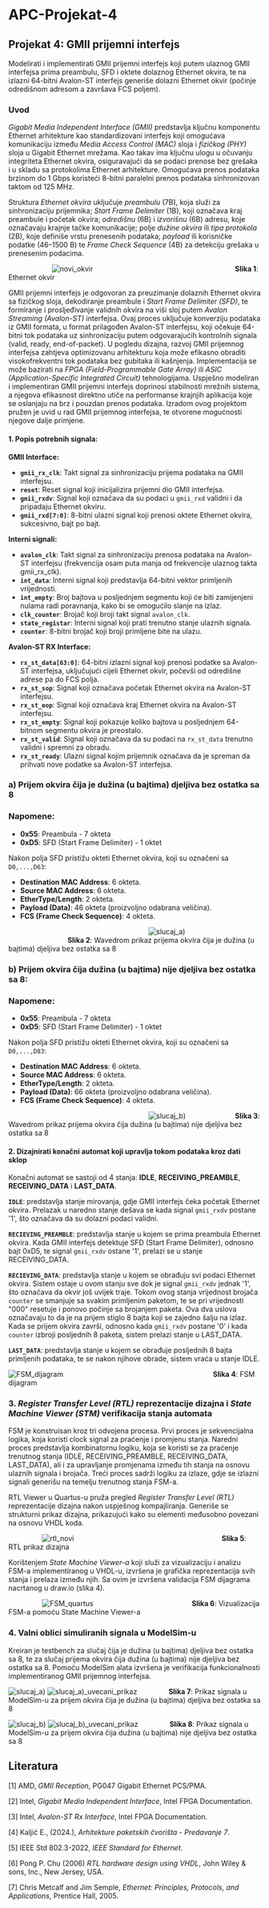 # APC-Projekat-4

## Projekat 4: GMII prijemni interfejs
Modelirati i implementirati GMII prijemni interfejs koji putem ulaznog GMII interfejsa prima
preambulu, SFD i oktete dolaznog Ethernet okvira, te na izlazni 64-bitni Avalon-ST interfejs
generiše dolazni Ethernet okvir (počinje odredišnom adresom a završava FCS poljem).

### **Uvod** 
*Gigabit Media Independent Interface (GMII)* predstavlja ključnu komponentu Ethernet arhitekture kao standardizovani interfejs koji omogućava komunikaciju između *Media Access Control (MAC)* sloja i *fizičkog (PHY)* sloja u Gigabit Ethernet mrežama. Kao takav ima ključnu ulogu u očuvanju integriteta Ethernet okvira, osiguravajući da se podaci prenose bez grešaka i u skladu sa protokolima Ethernet arhitekture. Omogućava prenos podataka brzinom do 1 Gbps koristeći 8-bitni paralelni prenos podataka sinhronizovan taktom od 125 MHz.

Struktura *Ethernet okvira* uključuje *preambulu* (7B), koja služi za sinhronizaciju prijemnika; *Start Frame Delimiter* (1B), koji označava kraj preambule i početak okvira; *odredišnu* (6B) i *izvorišnu* (6B) adresu, koje označavaju krajnje tačke komunikacije; polje *dužine okvira* ili *tipa protokola* (2B), koje definiše vrstu prenesenih podataka; *payload* ili korisničke podatke (46–1500 B) te *Frame Check Sequence* (4B) za detekciju grešaka u prenesenim podacima. 

&nbsp;&nbsp;&nbsp;&nbsp;&nbsp;&nbsp;&nbsp;&nbsp;&nbsp;&nbsp;&nbsp;&nbsp;&nbsp;&nbsp;&nbsp;&nbsp;&nbsp;&nbsp;&nbsp;&nbsp;&nbsp; ![novi_okvir](https://github.com/user-attachments/assets/fcac6106-6a7f-465c-95bf-1e472c2562c7)
&nbsp;&nbsp;&nbsp;&nbsp;&nbsp;&nbsp;&nbsp;&nbsp;&nbsp;&nbsp;&nbsp;&nbsp;&nbsp;&nbsp;&nbsp;&nbsp;&nbsp;&nbsp;&nbsp;&nbsp;&nbsp;&nbsp;&nbsp;&nbsp;&nbsp;&nbsp;&nbsp;&nbsp;&nbsp;&nbsp; &nbsp;&nbsp;&nbsp;&nbsp;&nbsp;&nbsp;&nbsp;&nbsp;&nbsp;&nbsp;&nbsp;&nbsp;&nbsp;&nbsp;&nbsp;&nbsp;&nbsp;&nbsp;&nbsp;&nbsp;&nbsp;&nbsp;&nbsp;&nbsp;&nbsp;&nbsp;&nbsp;&nbsp;&nbsp;&nbsp; 
&nbsp;&nbsp;&nbsp;&nbsp;&nbsp;&nbsp;&nbsp;&nbsp; **Slika 1**: Ethernet okvir

GMII prijemni interfejs je odgovoran za preuzimanje dolaznih Ethernet okvira sa fizičkog sloja, dekodiranje preambule i *Start Frame Delimiter (SFD)*, te formiranje i prosljeđivanje validnih okvira na viši sloj putem *Avalon Streaming (Avalon-ST)* interfejsa. Ovaj proces uključuje konverziju podataka iz GMII formata, u format prilagođen Avalon-ST interfejsu, koji očekuje 64-bitni tok podataka uz sinhronizaciju putem odgovarajućih kontrolnih signala (valid, ready, end-of-packet). U pogledu dizajna, razvoj GMII prijemnog interfejsa zahtjeva optimizovanu arhitekturu koja može efikasno obraditi visokofrekventni tok podataka bez gubitaka ili kašnjenja. Implementacija se može bazirati na *FPGA (Field-Programmable Gate Array)* ili *ASIC (Application-Specific Integrated Circuit)* tehnologijama. Uspješno modeliran i implementiran GMII prijemni interfejs doprinosi stabilnosti mrežnih sistema, a njegova efikasnost direktno utiče na performanse krajnjih aplikacija koje se oslanjaju na brz i pouzdan prenos podataka. Izradom ovog projektom pružen je uvid u rad GMII prijemnog interfejsa, te otvorene mogućnosti njegove dalje primjene.

#### **1. Popis potrebnih signala:**

**GMII Interface:**
- **`gmii_rx_clk`**: Takt signal za sinhronizaciju prijema podataka na GMII interfejsu.
- **`reset`**: Reset signal koji inicijalizira prijemni dio GMII interfejsa.
- **`gmii_rxdv`**: Signal koji označava da su podaci u `gmii_rxd` validni i da pripadaju Ethernet okviru.
- **`gmii_rxd[7:0]`**: 8-bitni ulazni signal koji prenosi oktete Ethernet okvira, sukcesivno, bajt po bajt.

**Interni signali:**
- **`avalon_clk`**: Takt signal za sinhronizaciju prenosa podataka na Avalon-ST interfejsu (frekvencija osam puta manja od frekvencije ulaznog takta gmii_rx_clk).
- **`int_data`**: Interni signal koji predstavlja 64-bitni vektor primljenih vrijednosti.
- **`int_empty`**: Broj bajtova u posljednjem segmentu koji će biti zamijenjeni nulama radi poravnanja, kako bi se omogućilo slanje na izlaz. 
- **`clk_counter`**: Brojač koji broji takt signal `avalon_clk`.
- **`state_registar`**: Interni signal koji prati trenutno stanje ulaznih signala.
- **`counter`**: 8-bitni brojač koji broji primljene bite na ulazu.

**Avalon‑ST RX Interface:**
- **`rx_st_data[63:0]`**: 64-bitni izlazni signal koji prenosi podatke sa Avalon-ST interfejsa, uključujući cijeli Ethernet okvir, počevši od odredišne adrese pa do FCS polja.
- **`rx_st_sop`**: Signal koji označava početak Ethernet okvira na Avalon-ST interfejsu.
- **`rx_st_eop`**: Signal koji označava kraj Ethernet okvira na Avalon-ST interfejsu.
- **`rx_st_empty`**: Signal koji pokazuje koliko bajtova u posljednjem 64-bitnom segmentu okvira je preostalo.
- **`rx_st_valid`**: Signal koji označava da su podaci na `rx_st_data` trenutno validni i spremni za obradu.
- **`rx_st_ready`**: Ulazni signal kojim prijemnik označava da je spreman da prihvati nove podatke sa Avalon-ST interfejsa.
  
### **a) Prijem okvira čija je dužina (u bajtima) djeljiva bez ostatka sa 8**

### Napomene:
- **0x55**: Preambula - 7 okteta
- **0xD5**: SFD (Start Frame Delimiter) - 1 oktet

Nakon polja SFD pristižu okteti Ethernet okvira, koji su označeni sa `D0,...,D63`:
- **Destination MAC Address**: 6 okteta.
- **Source MAC Address**: 6 okteta.
- **EtherType/Length**: 2 okteta.
- **Payload (Data)**: 46 okteta (proizvoljno odabrana veličina).
- **FCS (Frame Check Sequence)**: 4 okteta.
  
&nbsp;&nbsp;&nbsp;&nbsp;&nbsp;&nbsp;&nbsp;&nbsp;&nbsp;&nbsp;&nbsp;&nbsp;&nbsp;&nbsp;&nbsp;&nbsp;&nbsp;&nbsp;&nbsp;&nbsp;&nbsp;&nbsp;&nbsp;&nbsp;&nbsp;&nbsp;&nbsp;&nbsp;&nbsp;&nbsp;&nbsp;&nbsp;&nbsp;&nbsp;&nbsp;&nbsp;&nbsp;&nbsp;&nbsp;&nbsp;&nbsp;&nbsp;&nbsp;&nbsp;&nbsp;&nbsp;&nbsp;&nbsp;&nbsp;&nbsp;&nbsp;&nbsp;&nbsp;&nbsp;&nbsp;&nbsp;&nbsp;&nbsp;&nbsp;&nbsp;&nbsp;&nbsp;&nbsp;&nbsp;&nbsp;&nbsp;&nbsp;&nbsp;&nbsp;&nbsp;  ![slucaj_a)](https://github.com/user-attachments/assets/64a67d14-761a-4a7f-bfd0-a63d68707a1e)
&nbsp;&nbsp;&nbsp;&nbsp;&nbsp;&nbsp;&nbsp;&nbsp;&nbsp;&nbsp;&nbsp;&nbsp;&nbsp;&nbsp;&nbsp;&nbsp;&nbsp;&nbsp;&nbsp;&nbsp;&nbsp;&nbsp;&nbsp;&nbsp;&nbsp;&nbsp;&nbsp;&nbsp;&nbsp;&nbsp;**Slika 2**: Wavedrom prikaz prijema okvira čija je dužina (u bajtima) djeljiva bez ostatka sa 8

### **b) Prijem okvira čija dužina (u bajtima) nije djeljiva bez ostatka sa 8:**

### Napomene:
- **0x55**: Preambula - 7 okteta
- **0xD5**: SFD (Start Frame Delimiter) - 1 oktet

Nakon polja SFD pristižu okteti Ethernet okvira, koji su označeni sa `D0,...,D83`:
- **Destination MAC Address**: 6 okteta.
- **Source MAC Address**: 6 okteta.
- **EtherType/Length**: 2 okteta.
- **Payload (Data)**: 66 okteta (proizvoljno odabrana veličina).
- **FCS (Frame Check Sequence)**: 4 okteta.

&nbsp;&nbsp;&nbsp;&nbsp;&nbsp;&nbsp;&nbsp;&nbsp;&nbsp;&nbsp;&nbsp;&nbsp;&nbsp;&nbsp;&nbsp;&nbsp;&nbsp;&nbsp;&nbsp;&nbsp;&nbsp;&nbsp;&nbsp;&nbsp;&nbsp;&nbsp;&nbsp;&nbsp;&nbsp;&nbsp;&nbsp;&nbsp;&nbsp;&nbsp;&nbsp;&nbsp;&nbsp;&nbsp;&nbsp;&nbsp;&nbsp;&nbsp;&nbsp;&nbsp;&nbsp;&nbsp;&nbsp;&nbsp;&nbsp;&nbsp;&nbsp;&nbsp;&nbsp;&nbsp;&nbsp;&nbsp;&nbsp;&nbsp;&nbsp;&nbsp;&nbsp;&nbsp;&nbsp;&nbsp;&nbsp;&nbsp;&nbsp;&nbsp;&nbsp;&nbsp;  ![slucaj_b)](https://github.com/user-attachments/assets/f6960f52-6dcd-4796-8eeb-b21d559ec0cc)
&nbsp;&nbsp;&nbsp;&nbsp;&nbsp;&nbsp;&nbsp;&nbsp;&nbsp;&nbsp;&nbsp;&nbsp;&nbsp;&nbsp;&nbsp;&nbsp;&nbsp;&nbsp;&nbsp;&nbsp;&nbsp;&nbsp;&nbsp; **Slika 3**: Wavedrom prikaz prijema okvira čija dužina (u bajtima) nije djeljiva bez ostatka sa 8

#### **2. Dizajnirati konačni automat koji upravlja tokom podataka kroz dati sklop**

Konačni automat se sastoji od 4 stanja: **IDLE**, **RECEIVING_PREAMBLE**, **RECEIVING_DATA** i **LAST_DATA**.

**`IDLE`**: predstavlja stanje mirovanja, gdje GMII interfejs čeka početak Ethernet okvira. Prelazak u naredno stanje dešava se kada signal `gmii_rxdv` postane '1', što označava da su dolazni podaci validni.

**`RECIEVING_PREAMBLE`**: predstavlja stanje u kojem se prima preambula Ethernet okvira. Kada GMII interfejs detektuje SFD (Start Frame Delimiter), odnosno bajt 0xD5, te signal `gmii_rxdv` ostane '1', prelazi se u stanje RECEIVING_DATA. 

**`RECIEVING_DATA`**: predstavlja stanje u kojem se obrađuju svi podaci Ethernet okvira. Sistem ostaje u ovom stanju sve dok je signal `gmii_rxdv` jednak '1', što označava da okvir još uvijek traje. Tokom ovog stanja vrijednost brojača `counter` se smanjuje sa svakim primljenim paketom, te se pri vrijednosti "000" resetuje i ponovo počinje sa brojanjem paketa. Ova dva uslova označavaju to da je na prijem stiglo 8 bajta koji se zajedno šalju na izlaz. Kada se prijem okvira završi, odnosno kada `gmii_rxdv` postane '0' i kada `counter` izbroji posljednih 8 paketa, sistem prelazi stanje u LAST_DATA.

**`LAST_DATA`**: predstavlja stanje u kojem se obrađuje posljednih 8 bajta primljenih podataka, te se nakon njihove obrade, sistem vraća u stanje IDLE.

![FSM_dijagram](https://github.com/user-attachments/assets/592f90c4-b247-462c-9331-c46302f40522)
&nbsp;&nbsp;&nbsp;&nbsp;&nbsp;&nbsp;&nbsp;&nbsp;&nbsp;&nbsp;&nbsp;&nbsp;&nbsp;&nbsp;&nbsp;&nbsp;&nbsp;&nbsp;&nbsp;&nbsp;&nbsp;&nbsp;&nbsp;&nbsp;&nbsp;&nbsp;&nbsp;&nbsp;&nbsp;&nbsp; &nbsp;&nbsp;&nbsp;&nbsp;&nbsp;&nbsp;&nbsp;&nbsp;&nbsp;&nbsp;&nbsp;&nbsp;&nbsp;&nbsp;&nbsp;&nbsp;&nbsp;&nbsp;&nbsp;&nbsp;&nbsp;&nbsp;&nbsp;&nbsp;&nbsp;&nbsp;&nbsp;&nbsp;&nbsp;&nbsp; 
&nbsp;&nbsp;&nbsp;&nbsp;&nbsp;&nbsp;&nbsp;&nbsp;&nbsp;&nbsp;&nbsp;&nbsp;&nbsp;**Slika 4**: FSM dijagram

### **3. *Register Transfer Level (RTL)* reprezentacije dizajna i *State Machine Viewer (STM)* verifikacija stanja automata**

FSM je konstruisan kroz tri odvojena procesa. Prvi proces je sekvencijalna logika, koja koristi clock signal za praćenje i promjenu stanja. Naredni proces predstavlja kombinatornu logiku, koja se koristi se za praćenje trenutnog stanja (IDLE, RECEIVING_PREAMBLE, RECEIVING_DATA, LAST_DATA), ali i za upravljanje promjenama između tih stanja na osnovu ulaznih signala i brojača. Treći proces sadrži logiku za izlaze, gdje se izlazni signali generišu na temelju trenutnog stanja FSM-a. 

RTL Viewer u Quartus-u pruža pregled *Register Transfer Level (RTL)* reprezentacije dizajna nakon uspješnog kompajliranja. Generiše se strukturni prikaz dizajna, prikazujući kako su elementi međusobno povezani na osnovu VHDL koda.

&nbsp;&nbsp;&nbsp;&nbsp;&nbsp;&nbsp;&nbsp;&nbsp;&nbsp;&nbsp;&nbsp;&nbsp;&nbsp;&nbsp;&nbsp;&nbsp; ![rtl_novi](https://github.com/user-attachments/assets/b8beacbb-9744-476a-ae67-bdfc082cc921)
&nbsp;&nbsp;&nbsp;&nbsp;&nbsp;&nbsp;&nbsp;&nbsp;&nbsp;&nbsp;&nbsp;&nbsp;&nbsp;&nbsp;&nbsp;&nbsp;&nbsp;&nbsp;&nbsp;&nbsp;&nbsp;&nbsp;&nbsp;&nbsp;&nbsp;&nbsp;&nbsp;&nbsp;&nbsp;&nbsp; &nbsp;&nbsp;&nbsp;&nbsp;&nbsp;&nbsp;&nbsp;&nbsp;&nbsp;&nbsp;&nbsp;&nbsp;&nbsp;&nbsp;&nbsp;&nbsp;&nbsp;&nbsp;&nbsp;&nbsp;&nbsp;&nbsp;&nbsp;&nbsp;&nbsp;&nbsp;&nbsp;&nbsp;&nbsp; &nbsp;&nbsp;&nbsp;&nbsp;&nbsp;&nbsp;&nbsp;&nbsp;&nbsp;&nbsp;&nbsp;&nbsp;  **Slika 5**: RTL prikaz dizajna


Korištenjem *State Machine Viewer-a* koji služi za vizualizaciju i analizu FSM-a implementiranog u VHDL-u, izvršena je grafička reprezentacija svih stanja i prelaza između njih. Sa ovim je izvršena validacija FSM dijagrama nacrtanog u draw.io (slika 4). 

&nbsp;&nbsp;&nbsp;&nbsp;&nbsp;&nbsp;&nbsp;&nbsp;&nbsp;&nbsp;&nbsp;&nbsp;&nbsp;&nbsp;&nbsp;&nbsp;  ![FSM_quartus](https://github.com/user-attachments/assets/85d76dd6-ef94-4ce1-8ea5-66492a721d54)
&nbsp;&nbsp;&nbsp;&nbsp;&nbsp;&nbsp;&nbsp;&nbsp;&nbsp;&nbsp;&nbsp;&nbsp;&nbsp;&nbsp;&nbsp;&nbsp;&nbsp;&nbsp;&nbsp;&nbsp;&nbsp;&nbsp;&nbsp;&nbsp;&nbsp;&nbsp;&nbsp;&nbsp;&nbsp;&nbsp; &nbsp;&nbsp;&nbsp;&nbsp;&nbsp;&nbsp;&nbsp;&nbsp;&nbsp;&nbsp;&nbsp;&nbsp;&nbsp;&nbsp;&nbsp;&nbsp;&nbsp; **Slika 6**: Vizualizacija FSM-a pomoću State Machine Viewer-a

### **4. Valni oblici simuliranih signala u ModelSim-u**  

Kreiran je testbench za slučaj čija je dužina (u bajtima) djeljiva bez ostatka sa 8, te za slučaj prijema okvira čija dužina (u bajtima) nije djeljiva bez ostatka sa 8. Pomoću ModelSim alata izvršena je verifikacija funkcionalnosti implementiranog GMII prijemnog interfejsa.


![slucaj_a)](https://github.com/user-attachments/assets/336c0a1b-c057-49fe-8be5-aa5ad8161015)
![slucaj_a)_uvecani_prikaz](https://github.com/user-attachments/assets/302526eb-2eee-4516-884f-7ddf441ccce7)
&nbsp;&nbsp;&nbsp;&nbsp;&nbsp;&nbsp;&nbsp;&nbsp;&nbsp;&nbsp;&nbsp;&nbsp;&nbsp;&nbsp; **Slika 7**: Prikaz signala u ModelSim-u za prijem okvira čija je dužina (u bajtima) djeljiva bez ostatka sa 8


![slucaj_b)](https://github.com/user-attachments/assets/a4431937-aae1-4010-bc87-a4fb2f72fdfa)
![slucaj_b)_uvecani_prikaz](https://github.com/user-attachments/assets/d825927c-08d9-4cc2-927f-cd4fa8984264)
&nbsp;&nbsp;&nbsp;&nbsp;&nbsp;&nbsp;&nbsp;&nbsp;&nbsp;&nbsp;&nbsp;&nbsp;&nbsp;&nbsp; **Slika 8**: Prikaz signala u ModelSim-u za prijem okvira čija dužina (u bajtima) nije djeljiva bez ostatka sa 8


## Literatura

[1] AMD, *GMII Reception*, PG047 Gigabit Ethernet PCS/PMA.  

[2] Intel, *Gigabit Media Independent Interface*, Intel FPGA Documentation.  

[3] Intel, *Avalon-ST Rx Interface*, Intel FPGA Documentation.  

[4] Kaljić E., (2024.), *Arhitekture paketskih čvorišta - Predavanje 7*.  

[5] IEEE Std 802.3-2022, *IEEE Standard for Ethernet*.

[6] Pong P. Chu (2006) *RTL hardware design using VHDL*, John Wiley & sons, Inc., New Jersey, USA.

[7] Chris Metcalf and Jim Semple, *Ethernet: Principles, Protocols, and Applications*, Prentice Hall, 2005.




